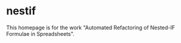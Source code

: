 # nestif

This homepage is for the work "Automated Refactoring of Nested-IF Formulae in Spreadsheets".

